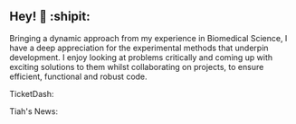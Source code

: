 ## Hey! 👋 :shipit:

Bringing a dynamic approach from my experience in Biomedical Science, I have a deep appreciation for the experimental methods that underpin development. I enjoy looking at problems critically and coming up with exciting solutions to them whilst collaborating on projects, to ensure efficient, functional and robust code.


TicketDash: 

Tiah's News: 

<!--
**tjhind/tjhind** is a ✨ _special_ ✨ repository because its `README.md` (this file) appears on your GitHub profile.
### Profile
- **Currently working on** Completing a 13-week software development bootcamp at Northcoders!
- **Currently learning** Javascript, HTML, CSS.

Here are some ideas to get you started:

- 🔭 I’m currently working on ...
- 🌱 I’m currently learning ...
- 👯 I’m looking to collaborate on ...
- 🤔 I’m looking for help with ...
- 💬 Ask me about ...
- 📫 How to reach me: ...
- 😄 Pronouns: ...
- ⚡ Fun fact: ...
-->
